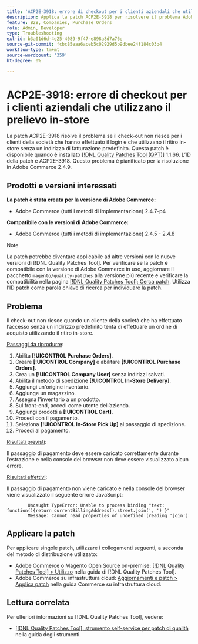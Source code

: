 ```yaml
---
title: 'ACP2E-3918: errore di checkout per i clienti aziendali che utilizzano il prelievo in-store'
description: Applica la patch ACP2E-3918 per risolvere il problema Adobe Commerce, in cui il check-out non riesce per i clienti della società che hanno effettuato l’accesso utilizzando il ritiro in negozio senza un indirizzo di fatturazione predefinito.
feature: B2B, Companies, Purchase Orders
role: Admin, Developer
type: Troubleshooting
exl-id: b3a01d6d-4e25-4089-9f47-e898a8d7a76e
source-git-commit: fcbc85eaa6aceb5c02929d5b9dbee24f184c03b4
workflow-type: tm+mt
source-wordcount: '359'
ht-degree: 0%

---
```


# ACP2E-3918: errore di checkout per i clienti aziendali che utilizzano il prelievo in-store

La patch ACP2E-3918 risolve il problema se il check-out non riesce per i clienti della società che hanno effettuato il login e che utilizzano il ritiro in-store senza un indirizzo di fatturazione predefinito. Questa patch è disponibile quando è installato [[!DNL Quality Patches Tool (QPT)]](/help/tools/quality-patches-tool/quality-patches-tool-to-self-serve-quality-patches.md) 1.1.66. L’ID della patch è ACP2E-3918. Questo problema è pianificato per la risoluzione in Adobe Commerce 2.4.9.

## Prodotti e versioni interessati

**La patch è stata creata per la versione di Adobe Commerce:**

* Adobe Commerce (tutti i metodi di implementazione) 2.4.7-p4

**Compatibile con le versioni di Adobe Commerce:**

* Adobe Commerce (tutti i metodi di implementazione) 2.4.5 - 2.4.8

>[!NOTE]
>
>La patch potrebbe diventare applicabile ad altre versioni con le nuove versioni di [!DNL Quality Patches Tool]. Per verificare se la patch è compatibile con la versione di Adobe Commerce in uso, aggiornare il pacchetto `magento/quality-patches` alla versione più recente e verificare la compatibilità nella pagina [[!DNL Quality Patches Tool]: Cerca patch](https://experienceleague.adobe.com/tools/commerce-quality-patches/index.html). Utilizza l’ID patch come parola chiave di ricerca per individuare la patch.

## Problema

Il check-out non riesce quando un cliente della società che ha effettuato l’accesso senza un indirizzo predefinito tenta di effettuare un ordine di acquisto utilizzando il ritiro in-store.

<u>Passaggi da riprodurre</u>:

1. Abilita **[!UICONTROL Purchase Orders]**.
1. Creare **[!UICONTROL Company]** e abilitare **[!UICONTROL Purchase Orders]**.
1. Crea un **[!UICONTROL Company User]** senza indirizzi salvati.
1. Abilita il metodo di spedizione **[!UICONTROL In-Store Delivery]**.
1. Aggiungi un&#39;origine inventario.
1. Aggiunge un magazzino.
1. Assegna l&#39;inventario a un prodotto.
1. Sul front-end, accedi come utente dell’azienda.
1. Aggiungi prodotti a **[!UICONTROL Cart]**.
1. Procedi con il pagamento.
1. Seleziona **[!UICONTROL In-Store Pick Up]** al passaggio di spedizione.
1. Procedi al pagamento.

<u>Risultati previsti</u>:

Il passaggio di pagamento deve essere caricato correttamente durante l’estrazione e nella console del browser non deve essere visualizzato alcun errore.

<u>Risultati effettivi</u>:

Il passaggio di pagamento non viene caricato e nella console del browser viene visualizzato il seguente errore JavaScript:

```
        Uncaught TypeError: Unable to process binding "text: function(){return currentBillingAddress().street.join(', ') }"
        Message: Cannot read properties of undefined (reading 'join')
```

## Applicare la patch

Per applicare singole patch, utilizzare i collegamenti seguenti, a seconda del metodo di distribuzione utilizzato:

* Adobe Commerce o Magento Open Source on-premise: [[!DNL Quality Patches Tool] > Utilizzo](/help/tools/quality-patches-tool/usage.md) nella guida di [!DNL Quality Patches Tool].
* Adobe Commerce su infrastruttura cloud: [Aggiornamenti e patch > Applica patch](https://experienceleague.adobe.com/docs/commerce-cloud-service/user-guide/develop/upgrade/apply-patches.html) nella guida Commerce su infrastruttura cloud.

## Lettura correlata

Per ulteriori informazioni su [!DNL Quality Patches Tool], vedere:

* [[!DNL Quality Patches Tool]: strumento self-service per patch di qualità](/help/tools/quality-patches-tool/quality-patches-tool-to-self-serve-quality-patches.md) nella guida degli strumenti.
